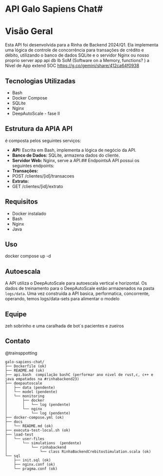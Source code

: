 # API Galo Sapiens Chat#

# Visão Geral
Esta API foi desenvolvida para a Rinha de Backend 2024/Q1. 
Ela implementa uma lógica de controle de concorrência para transações de crédito e débito,
    utilizando o banco de dados SQLite e o servidor Nginx ou nosso proprio server app api db lb 
    SoM (Software on a Memory, functions? ) a Nível de App extend SOC
    https://g.co/gemini/share/412ca64f0938
## Tecnologias Utilizadas
* Bash
* Docker Compose
* SQLite
* Nginx
* DeepAutoScale - fase II
## Estrutura da APIA API   
é composta pelos seguintes serviços:
* **API:** 
Escrita em Bash, implementa a lógica de negócio da API.
* **Banco de Dados:** 
SQLite, armazena dados do cliente.
* **Servidor Web:** 
Nginx, serve a API.## EndpointsA API possui os seguintes endpoints:
* **Transações:**
* POST /clientes/[id]/transacoes
* **Extrato:**    
* GET /clientes/[id]/extrato
## Requisitos
* Docker instalado
* Bash
* Nginx
* Java
## Uso
docker compose up -d
## Autoescala
A API utiliza o DeepAutoScale para autoescala vertical e horizontal. Os dados de treinamento para o DeepAutoScale estão armazenados na pasta `logs/data`.
Uma vez construída a API basica, performatica, concorrente, operando, temos logs/data-sets para alimentar o modelo
## Equipe
zeh sobrinho e uma caralhada de bot´s pacientes e zueiros
## Contato
@trainsppotting

    galo-sapiens-chat/
    ├── Dockerfile (ok)
    ├── README.md (ok)
    ├── api.bash  compilação bashC (performar ano nivel de rust,c, c++ e java empatados na #rinhabackend23)
    ├── deepautoscale
    │   ├── data (pendente)
    │   └── model (pendente)
    │   └── monitoring
    │       ├── docker
    │       │   └── log (pendente)
    │       └── nginx
    │           └── log (pendente)
    ├── docker-compose.yml (ok)
    ├── docs
    │   └── README.md (ok)
    ├── executa-test-local.sh (ok)
    ├── load-test
    │   └── user-files
    │       └── simulations  (pendente)
    │           └── rinhabackend
    │               └── class RinhaBackendCrebitosSimulation.scala (ok)
    └── sql
        ├── init.sql (ok)
        ├── nginx.conf (ok)
        └── pragma.conf (ok)
